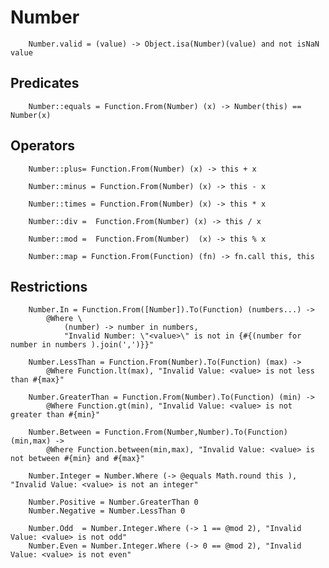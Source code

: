 # Number

		
		Number.valid = (value) -> Object.isa(Number)(value) and not isNaN value

## Predicates

		
		Number::equals = Function.From(Number) (x) -> Number(this) == Number(x)
		

## Operators

		
		Number::plus= Function.From(Number) (x) -> this + x
		
		Number::minus = Function.From(Number) (x) -> this - x
		
		Number::times = Function.From(Number) (x) -> this * x
		
		Number::div =  Function.From(Number) (x) -> this / x
		
		Number::mod =  Function.From(Number)  (x) -> this % x
		
		Number::map = Function.From(Function) (fn) -> fn.call this, this
		

## Restrictions

		
		Number.In = Function.From([Number]).To(Function) (numbers...) ->
			@Where \
				(number) -> number in numbers,
				"Invalid Number: \"<value>\" is not in {#{(number for number in numbers ).join(',')}}"
		
		Number.LessThan = Function.From(Number).To(Function) (max) ->
			@Where Function.lt(max), "Invalid Value: <value> is not less than #{max}"
			
		Number.GreaterThan = Function.From(Number).To(Function) (min) ->
			@Where Function.gt(min), "Invalid Value: <value> is not greater than #{min}"
	
		Number.Between = Function.From(Number,Number).To(Function) (min,max) ->
			@Where Function.between(min,max), "Invalid Value: <value> is not between #{min} and #{max}"
		
		Number.Integer = Number.Where (-> @equals Math.round this ), "Invalid Value: <value> is not an integer"
	
		Number.Positive = Number.GreaterThan 0
		Number.Negative = Number.LessThan 0
		
		Number.Odd  = Number.Integer.Where (-> 1 == @mod 2), "Invalid Value: <value> is not odd"
		Number.Even = Number.Integer.Where (-> 0 == @mod 2), "Invalid Value: <value> is not even"
		
